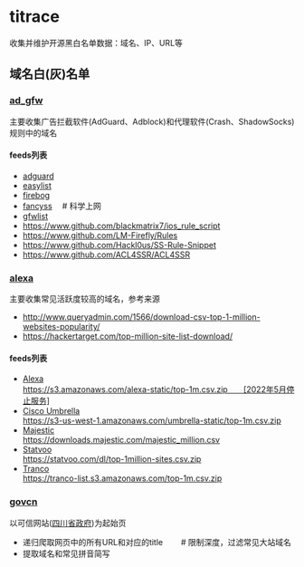 # titrace
收集并维护开源黑白名单数据：域名、IP、URL等

## 域名白(灰)名单
### [ad_gfw](https://github.com/beikejinmiao/titrace/tree/main/modules/ad_gfw/feeds)
主要收集广告拦截软件(AdGuard、Adblock)和代理软件(Crash、ShadowSocks)规则中的域名    


#### feeds列表
 - [adguard](https://adguard.com/en/welcome.html)
 - [easylist](https://easylist.to/)
 - [firebog](https://firebog.net/)
 - [fancyss](https://github.com/hq450/fancyss)      　# 科学上网
 - [gfwlist](https://github.com/gfwlist/gfwlist)
 - https://www.github.com/blackmatrix7/ios_rule_script
 - https://www.github.com/LM-Firefly/Rules
 - https://www.github.com/Hackl0us/SS-Rule-Snippet
 - https://www.github.com/ACL4SSR/ACL4SSR

### [alexa](https://github.com/beikejinmiao/titrace/tree/main/modules/alexa/feeds)
主要收集常见活跃度较高的域名，参考来源
 - http://www.queryadmin.com/1566/download-csv-top-1-million-websites-popularity/
 - https://hackertarget.com/top-million-site-list-download/

#### feeds列表
 - [Alexa](https://www.alexa.com/)   
    https://s3.amazonaws.com/alexa-static/top-1m.csv.zip　　[2022年5月停止服务]
 - [Cisco Umbrella](https://s3-us-west-1.amazonaws.com/umbrella-static/index.html)      
    https://s3-us-west-1.amazonaws.com/umbrella-static/top-1m.csv.zip
 - [Majestic](https://majestic.com/reports/majestic-million)    
    https://downloads.majestic.com/majestic_million.csv
 -  [Statvoo](https://statvoo.com/top/ranked)      
    https://statvoo.com/dl/top-1million-sites.csv.zip
 - [Tranco](https://tranco-list.eu/)     
    https://tranco-list.s3.amazonaws.com/top-1m.csv.zip


### [govcn](https://github.com/beikejinmiao/titrace/tree/main/modules/govcn)
以可信网站([四川省政府](https://www.sc.gov.cn/))为起始页
 - 递归爬取网页中的所有URL和对应的title　 　# 限制深度，过滤常见大站域名
 - 提取域名和常见拼音简写 


